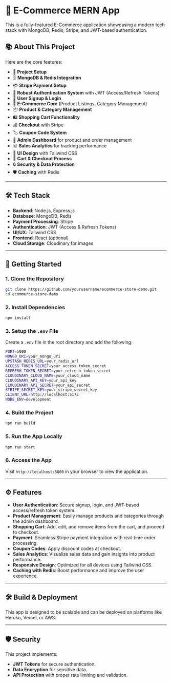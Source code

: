# 🛒 E-Commerce MERN App

This is a fully-featured E-Commerce application showcasing a modern tech stack with MongoDB, Redis, Stripe, and JWT-based authentication.

## 📚 About This Project

Here are the core features:

- 🚀 **Project Setup**
- 🗄️ **MongoDB & Redis Integration**
- 💳 **Stripe Payment Setup**
- 🔐 **Robust Authentication System** with JWT (Access/Refresh Tokens)
- 📝 **User Signup & Login**
- 🛒 **E-Commerce Core** (Product Listings, Category Management)
- 📦 **Product & Category Management**
- 🛍️ **Shopping Cart Functionality**
- 💰 **Checkout** with Stripe
- 🏷️ **Coupon Code System**
- 👑 **Admin Dashboard** for product and order management
- 📊 **Sales Analytics** for tracking performance
- 🎨 **UI Design** with Tailwind CSS
- 🛒 **Cart & Checkout Process**
- 🔒 **Security & Data Protection**
- 🛡️ **Caching** with Redis

---

## 🛠️ Tech Stack

- **Backend**: Node.js, Express.js
- **Database**: MongoDB, Redis
- **Payment Processing**: Stripe
- **Authentication**: JWT (Access & Refresh Tokens)
- **UI/UX**: Tailwind CSS
- **Frontend**: React (optional)
- **Cloud Storage**: Cloudinary for images

---

## 🚀 Getting Started

### 1. Clone the Repository
```bash
git clone https://github.com/yourusername/ecommerce-store-demo.git
cd ecommerce-store-demo
```

### 2. Install Dependencies
```bash
npm install
```

### 3. Setup the `.env` File

Create a `.env` file in the root directory and add the following:

```bash
PORT=5000
MONGO_URI=your_mongo_uri
UPSTASH_REDIS_URL=your_redis_url
ACCESS_TOKEN_SECRET=your_access_token_secret
REFRESH_TOKEN_SECRET=your_refresh_token_secret
CLOUDINARY_CLOUD_NAME=your_cloud_name
CLOUDINARY_API_KEY=your_api_key
CLOUDINARY_API_SECRET=your_api_secret
STRIPE_SECRET_KEY=your_stripe_secret_key
CLIENT_URL=http://localhost:5173
NODE_ENV=development
```

### 4. Build the Project
```bash
npm run build
```

### 5. Run the App Locally
```bash
npm run start
```

### 6. Access the App

Visit `http://localhost:5000` in your browser to view the application.

---

## ⚙️ Features

- **User Authentication**: Secure signup, login, and JWT-based access/refresh token system.
- **Product Management**: Easily manage products and categories through the admin dashboard.
- **Shopping Cart**: Add, edit, and remove items from the cart, and proceed to checkout.
- **Payment**: Seamless Stripe payment integration with real-time order processing.
- **Coupon Codes**: Apply discount codes at checkout.
- **Sales Analytics**: Visualize sales data and gain insights into product performance.
- **Responsive Design**: Optimized for all devices using Tailwind CSS.
- **Caching with Redis**: Boost performance and improve the user experience.

---

## 🛠️ Build & Deployment

This app is designed to be scalable and can be deployed on platforms like Heroku, Vercel, or AWS.

---

## 🛡️ Security

This project implements:

- **JWT Tokens** for secure authentication.
- **Data Encryption** for sensitive data.
- **API Protection** with proper rate limiting and validation.
